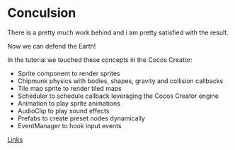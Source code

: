 # Conculsion

There is a pretty much work behind and i am pretty satisfied with the result.

Now we can defend the Earth!

In the tutorial we touched these concepts in the Cocos Creator:
- Sprite component to render sprites
- Chipmunk physics with bodies, shapes, gravity and collision callbacks
- Tile map sprite to render tiled maps
- Scheduler to schedule callback leveraging the Cocos Creator engine
- Animation to play sprite animations
- AudioClip to play sound effects
- Prefabs to create preset nodes dynamically
- EventManager to hook input events


[Links](./links.md)